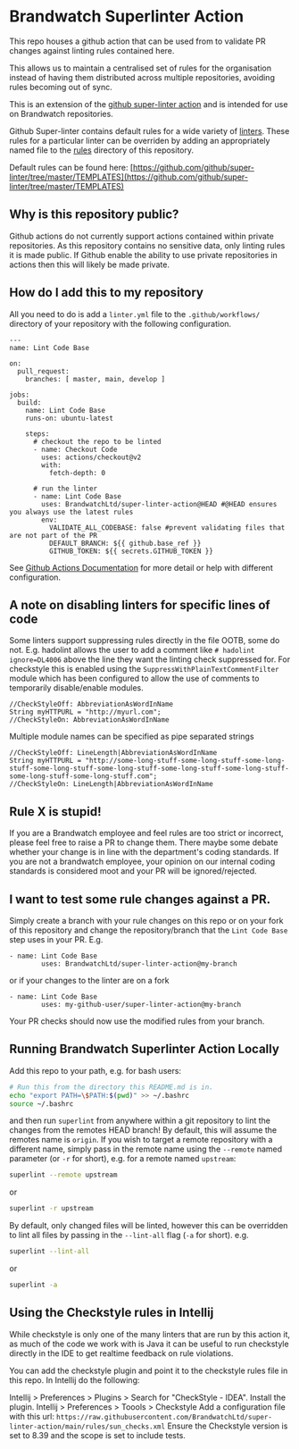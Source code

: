 # Brandwatch Superlinter Action

This repo houses a github action that can be used from to validate PR changes against linting rules contained here.

This allows us to maintain a centralised set of rules for the organisation instead of having them distributed across multiple repositories, avoiding rules becoming out of sync.

This is an extension of the [github super-linter action](https://github.com/github/super-linter) and is intended for use on Brandwatch repositories.

Github Super-linter contains default rules for a wide variety of [linters](https://github.com/github/super-linter#supported-linters). These rules for a particular linter can be overriden by adding an appropriately named file to the [rules](rules/) directory of this repository. 

Default rules can be found here: [https://github.com/github/super-linter/tree/master/TEMPLATES](https://github.com/github/super-linter/tree/master/TEMPLATES)

## Why is this repository public?
Github actions do not currently support actions contained within private repositories. As this repository contains no sensitive data, only linting rules it is made public. If Github enable the ability to use private repositories in actions then this will likely be made private. 

## How do I add this to my repository
All you need to do is add a `linter.yml` file to the `.github/workflows/` directory of your repository with the following configuration.
```
---
name: Lint Code Base

on:
  pull_request:
    branches: [ master, main, develop ]

jobs:
  build:
    name: Lint Code Base
    runs-on: ubuntu-latest

    steps:
      # checkout the repo to be linted
      - name: Checkout Code
        uses: actions/checkout@v2
        with:
          fetch-depth: 0

      # run the linter
      - name: Lint Code Base
        uses: BrandwatchLtd/super-linter-action@HEAD #@HEAD ensures you always use the latest rules
        env:
          VALIDATE_ALL_CODEBASE: false #prevent validating files that are not part of the PR
          DEFAULT_BRANCH: ${{ github.base_ref }}
          GITHUB_TOKEN: ${{ secrets.GITHUB_TOKEN }}
```
See [Github Actions Documentation](https://docs.github.com/en/actions/reference) for more detail or help with different configuration.

## A note on disabling linters for specific lines of code
Some linters support suppressing rules directly in the file OOTB, some do not. E.g. hadolint allows the user to add a comment like `# hadolint ignore=DL4006` above the line they want the linting check suppressed for.
For checkstyle this is enabled using the `SuppressWithPlainTextCommentFilter` module which has been configured to allow the use of comments to temporarily disable/enable modules.
```
//CheckStyleOff: AbbreviationAsWordInName
String myHTTPURL = "http://myurl.com";
//CheckStyleOn: AbbreviationAsWordInName
```
Multiple module names can be specified as pipe separated strings 
```
//CheckStyleOff: LineLength|AbbreviationAsWordInName
String myHTTPURL = "http://some-long-stuff-some-long-stuff-some-long-stuff-some-long-stuff-some-long-stuff-some-long-stuff-some-long-stuff-some-long-stuff-some-long-stuff.com";
//CheckStyleOn: LineLength|AbbreviationAsWordInName
```

## Rule X is stupid!
If you are a Brandwatch employee and feel rules are too strict or incorrect, please feel free to raise a PR to change them. There maybe some debate whether your change is in line with the department's coding standards. If you are not a brandwatch employee, your opinion on our internal coding standards is considered moot and your PR will be ignored/rejected.

## I want to test some rule changes against a PR.
Simply create a branch with your rule changes on this repo or on your fork of this repository and change the repository/branch that the `Lint Code Base` step uses in your PR. E.g.
```
- name: Lint Code Base
        uses: BrandwatchLtd/super-linter-action@my-branch
```
or if your changes to the linter are on a fork
```
- name: Lint Code Base
        uses: my-github-user/super-linter-action@my-branch
```
Your PR checks should now use the modified rules from your branch.

## Running Brandwatch Superlinter Action Locally
Add this repo to your path, e.g. for bash users:
```bash
# Run this from the directory this README.md is in.
echo "export PATH=\$PATH:$(pwd)" >> ~/.bashrc
source ~/.bashrc
```
and then run `superlint` from anywhere within a git repository to lint the changes from the remotes HEAD branch!
By default, this will assume the remotes name is `origin`.
If you wish to target a remote repository with a different name, simply pass in the remote name using the `--remote` 
named parameter (or `-r` for short), e.g. for a remote named `upstream`:
```bash
superlint --remote upstream
```
or
```bash
superlint -r upstream
```
By default, only changed files will be linted, however this can be overridden to lint all files by passing in 
the `--lint-all` flag (`-a` for short). e.g.
```bash
superlint --lint-all
```
or
```bash
superlint -a
```
## Using the Checkstyle rules in Intellij
While checkstyle is only one of the many linters that are run by this action it, as much of the code we work 
with is Java it can be useful to run checkstyle directly in the IDE to get realtime feedback on rule violations.

You can add the checkstyle plugin and point it to the checkstyle rules file in this repo. In Intellij do the following:

Intellij > Preferences > Plugins > Search for "CheckStyle - IDEA". Install the plugin.
Intellij > Preferences > Toools > Checkstyle 
Add a configuration file with this url: `https://raw.githubusercontent.com/BrandwatchLtd/super-linter-action/main/rules/sun_checks.xml`
Ensure the Checkstyle version is set to 8.39 and the scope is set to include tests.

